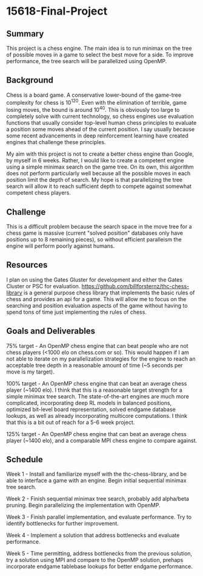 # 15618-Final-Project

## Summary
This project is a chess engine. The main idea is to run minimax on the tree of possible moves in a game to select the best move for a side. To improve performance, the tree search will be parallelized using OpenMP.

## Background
Chess is a board game. A conservative lower-bound of the game-tree complexity for chess is 10<sup>120</sup>. Even with the elimination of terrible, game losing moves, the bound is around 10<sup>40</sup>. This is obviously too large to completely solve with current technology, so chess engines use evaluation functions that usually consider top-level human chess principles to evaluate a position some moves ahead of the current position. I say usually because some recent advancements in deep reinforcement learning have created engines that challenge these principles.

My aim with this project is not to create a better chess engine than Google, by myself in 6 weeks. Rather, I would like to create a competent engine using a simple minimax search on the game tree. On its own, this algorithm does not perform particularly well because all the possible moves in each position limit the depth of search. My hope is that parallelizing the tree search will allow it to reach sufficient depth to compete against somewhat competent chess players.

## Challenge
This is a difficult problem because the search space in the move tree for a chess game is massive (current "solved position" databases only have positions up to 8 remaining pieces), so without efficient paralleism the engine will perform poorly against humans.

## Resources
I plan on using the Gates Gluster for development and either the Gates Cluster or PSC for evaluation.
https://github.com/billforsternz/thc-chess-library is a general purpose chess library that implements the basic rules of chess and provides an api for a game. This will allow me to focus on the searching and position evaluation aspects of the game without having to spend tons of time just implementing the rules of chess.

## Goals and Deliverables
75% target - An OpenMP chess engine that can beat people who are not chess players (<1000 elo on chess.com or so). This would happen if I am not able to iterate on my parallelization strategies for the engine to reach an acceptable tree depth in a reasonable amount of time (~5 seconds per move is my target).

100% target - An OpenMP chess engine that can beat an average chess player (~1400 elo). I think that this is a reasonable target strength for a simple minimax tree search. The state-of-the-art engines are much more complicated, incorporating deep RL models in balanced positions, optimized bit-level board representation, solved endgame database lookups, as well as already incorporating multicore computations. I think that this is a bit out of reach for a 5-6 week project.

125% target - An OpenMP chess engine that can beat an average chess player (~1400 elo), and a comparable MPI chess engine to compare against.

## Schedule
  Week 1 -
  Install and familiarize myself with the thc-chess-library, and be able to interface a game with an engine. Begin initial sequential minimax tree search.
  
  Week 2 -
  Finish sequential minimax tree search, probably add alpha/beta pruning. Begin parallelizing the implementation with OpenMP.
  
  Week 3 -
  Finish parallel implementation, and evaluate performance. Try to identify bottlenecks for further improvement.
  
  Week 4 -
  Implement a solution that address bottlenecks and evaluate performance.
  
  Week 5 -
  Time permitting, address bottlenecks from the previous solution, try a solution using MPI and compare to the OpenMP solution, prehaps incorporate endgame tablebase lookups for better endgame performance.
